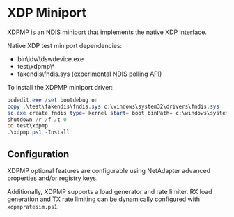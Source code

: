 # XDP Miniport

XDPMP is an NDIS miniport that implements the native XDP interface.

Native XDP test miniport dependencies:

- bin\idw\dswdevice.exe
- test\xdpmp\\*
- fakendis\fndis.sys (experimental NDIS polling API)

To install the XDPMP miniport driver:

```PowerShell
bcdedit.exe /set bootdebug on
copy .\test\fakendis\fndis.sys c:\windows\system32\drivers\fndis.sys
sc.exe create fndis type= kernel start= boot binPath= c:\windows\system32\drivers\fndis.sys
shutdown /r /f /t 0
cd test\xdpmp
.\xdpmp.ps1 -Install
```

## Configuration

XDPMP optional features are configurable using NetAdapter advanced properties
and/or registry keys.

Additionally, XDPMP supports a load generator and rate limiter. RX load
generation and TX rate limiting  can be dynamically configured with
`xdpmpratesim.ps1`.
